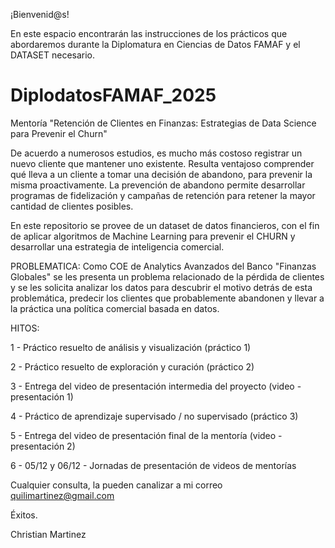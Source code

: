 ¡Bienvenid@s!

En este espacio encontrarán las instrucciones de los prácticos que abordaremos durante la Diplomatura en Ciencias de Datos FAMAF y el DATASET necesario.

# DiplodatosFAMAF_2025
Mentoría "Retención de Clientes en Finanzas: Estrategias de Data Science para Prevenir el Churn"

De acuerdo a numerosos estudios, es mucho más costoso registrar un nuevo cliente que mantener uno existente.
Resulta ventajoso comprender qué lleva a un cliente a tomar una decisión de abandono, para prevenir la misma proactivamente.
La prevención de abandono permite desarrollar programas de fidelización y campañas de retención para retener la mayor cantidad de clientes posibles.

En este repositorio se provee de un dataset de datos financieros, con el fin de aplicar algoritmos de Machine Learning para prevenir el CHURN y desarrollar una estrategia de inteligencia comercial.

PROBLEMATICA:
Como COE de Analytics Avanzados del Banco "Finanzas Globales" se les presenta un problema relacionado de la pérdida de clientes y se les solicita analizar los datos para descubrir el motivo detrás de esta problemática, predecir los clientes que probablemente abandonen y llevar a la práctica una política comercial basada en datos.


HITOS:

1 - Práctico resuelto de análisis y visualización (práctico 1)

2 - Práctico resuelto de exploración y curación (práctico 2)

3 - Entrega del video de presentación intermedia del proyecto (video - presentación 1)

4 - Práctico de aprendizaje supervisado / no supervisado (práctico 3)

5 - Entrega del video de presentación final de la mentoría (video - presentación 2)

6 - 05/12 y 06/12 - Jornadas de presentación de videos de mentorías


Cualquier consulta, la pueden canalizar a mi correo quilimartinez@gmail.com

Éxitos.

Christian Martinez
